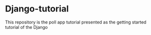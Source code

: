 # Django-tutorial
This repository is the poll app tutorial presented as the getting started tutorial of the Django
